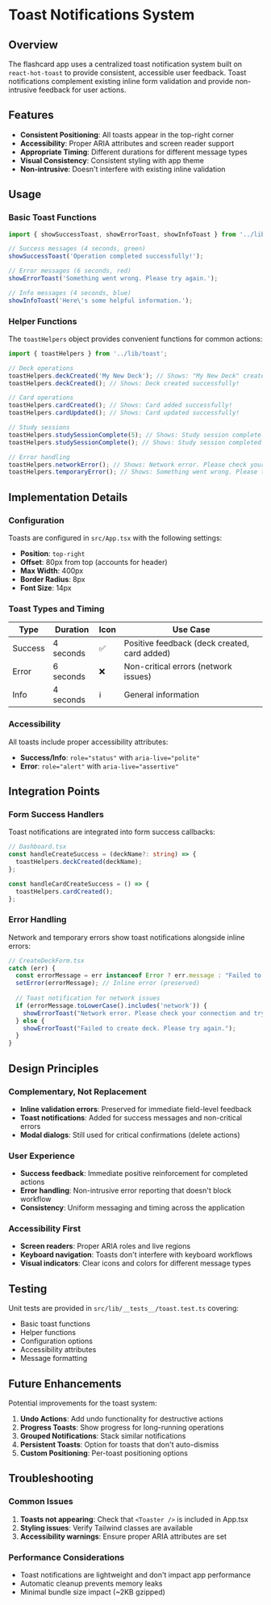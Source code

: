 # Toast Notifications System

## Overview

The flashcard app uses a centralized toast notification system built on `react-hot-toast` to provide consistent, accessible user feedback. Toast notifications complement existing inline form validation and provide non-intrusive feedback for user actions.

## Features

- **Consistent Positioning**: All toasts appear in the top-right corner
- **Accessibility**: Proper ARIA attributes and screen reader support
- **Appropriate Timing**: Different durations for different message types
- **Visual Consistency**: Consistent styling with app theme
- **Non-intrusive**: Doesn't interfere with existing inline validation

## Usage

### Basic Toast Functions

```typescript
import { showSuccessToast, showErrorToast, showInfoToast } from '../lib/toast';

// Success messages (4 seconds, green)
showSuccessToast('Operation completed successfully!');

// Error messages (6 seconds, red)
showErrorToast('Something went wrong. Please try again.');

// Info messages (4 seconds, blue)
showInfoToast('Here\'s some helpful information.');
```

### Helper Functions

The `toastHelpers` object provides convenient functions for common actions:

```typescript
import { toastHelpers } from '../lib/toast';

// Deck operations
toastHelpers.deckCreated('My New Deck'); // Shows: "My New Deck" created successfully!
toastHelpers.deckCreated(); // Shows: Deck created successfully!

// Card operations
toastHelpers.cardCreated(); // Shows: Card added successfully!
toastHelpers.cardUpdated(); // Shows: Card updated successfully!

// Study sessions
toastHelpers.studySessionComplete(5); // Shows: Study session complete! Reviewed 5 cards.
toastHelpers.studySessionComplete(); // Shows: Study session completed!

// Error handling
toastHelpers.networkError(); // Shows: Network error. Please check your connection and try again.
toastHelpers.temporaryError(); // Shows: Something went wrong. Please try again in a moment.
```

## Implementation Details

### Configuration

Toasts are configured in `src/App.tsx` with the following settings:

- **Position**: `top-right`
- **Offset**: 80px from top (accounts for header)
- **Max Width**: 400px
- **Border Radius**: 8px
- **Font Size**: 14px

### Toast Types and Timing

| Type | Duration | Icon | Use Case |
|------|----------|------|----------|
| Success | 4 seconds | ✅ | Positive feedback (deck created, card added) |
| Error | 6 seconds | ❌ | Non-critical errors (network issues) |
| Info | 4 seconds | ℹ️ | General information |

### Accessibility

All toasts include proper accessibility attributes:

- **Success/Info**: `role="status"` with `aria-live="polite"`
- **Error**: `role="alert"` with `aria-live="assertive"`

## Integration Points

### Form Success Handlers

Toast notifications are integrated into form success callbacks:

```typescript
// Dashboard.tsx
const handleCreateSuccess = (deckName?: string) => {
  toastHelpers.deckCreated(deckName);
};

const handleCardCreateSuccess = () => {
  toastHelpers.cardCreated();
};
```

### Error Handling

Network and temporary errors show toast notifications alongside inline errors:

```typescript
// CreateDeckForm.tsx
catch (err) {
  const errorMessage = err instanceof Error ? err.message : "Failed to create deck";
  setError(errorMessage); // Inline error (preserved)
  
  // Toast notification for network issues
  if (errorMessage.toLowerCase().includes('network')) {
    showErrorToast("Network error. Please check your connection and try again.");
  } else {
    showErrorToast("Failed to create deck. Please try again.");
  }
}
```

## Design Principles

### Complementary, Not Replacement

- **Inline validation errors**: Preserved for immediate field-level feedback
- **Toast notifications**: Added for success messages and non-critical errors
- **Modal dialogs**: Still used for critical confirmations (delete actions)

### User Experience

- **Success feedback**: Immediate positive reinforcement for completed actions
- **Error handling**: Non-intrusive error reporting that doesn't block workflow
- **Consistency**: Uniform messaging and timing across the application

### Accessibility First

- **Screen readers**: Proper ARIA roles and live regions
- **Keyboard navigation**: Toasts don't interfere with keyboard workflows
- **Visual indicators**: Clear icons and colors for different message types

## Testing

Unit tests are provided in `src/lib/__tests__/toast.test.ts` covering:

- Basic toast functions
- Helper functions
- Configuration options
- Accessibility attributes
- Message formatting

## Future Enhancements

Potential improvements for the toast system:

1. **Undo Actions**: Add undo functionality for destructive actions
2. **Progress Toasts**: Show progress for long-running operations
3. **Grouped Notifications**: Stack similar notifications
4. **Persistent Toasts**: Option for toasts that don't auto-dismiss
5. **Custom Positioning**: Per-toast positioning options

## Troubleshooting

### Common Issues

1. **Toasts not appearing**: Check that `<Toaster />` is included in App.tsx
2. **Styling issues**: Verify Tailwind classes are available
3. **Accessibility warnings**: Ensure proper ARIA attributes are set

### Performance Considerations

- Toast notifications are lightweight and don't impact app performance
- Automatic cleanup prevents memory leaks
- Minimal bundle size impact (~2KB gzipped)
